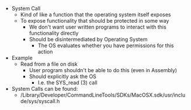 - System Call
    - Kind of like a function that the operating system itself exposes
    - To expose functionality that should be protected in some way
        - We don't want user written programs to interact with this functionality directly
        - Should be disintermediated by Operating System
            - The OS evaluates whether you have permissions for this action
- Example
    - Read from a file on disk
        - User program shouldn't be able to do this (even in Assembly)
        - Should explicitly ask the OS
            - I.e. the SYS_read (3) call
- System Calls can be found:
    - /Library/Developer/CommandLineTools/SDKs/MacOSX.sdk/usr/include/sys/syscall.h
